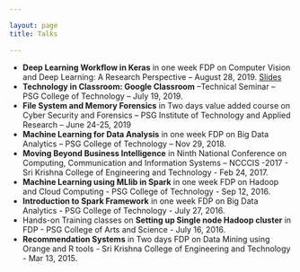 ```yaml
---

layout: page
title: Talks

---
```


- **Deep Learning Workflow in Keras** in one week FDP on Computer Vision and Deep Learning: A Research Perspective – August 28, 2019. [Slides](https://github.com/Ravitha/Ravitha.github.io/blob/master/Guest%20Lectures/Deep%20Learning%20Workflow.pdf)
- **Technology in Classroom: Google Classroom** –Technical Seminar – PSG College of Technology – July 19, 2019.
- **File System and Memory Forensics** in Two days value added course on Cyber Security and Forensics – PSG Institute of Technology and Applied Research – June 24-25, 2019
- **Machine Learning for Data Analysis** in one week FDP on Big Data Analytics – PSG College of Technology – Nov 29, 2018.
- **Moving Beyond Business Intelligence** in Ninth National Conference on Computing, Communication and Information Systems – NCCCIS -2017 - Sri Krishna College of Engineering and Technology - Feb 24, 2017.
- **Machine Learning using MLlib in Spark** in one week FDP on Hadoop and Cloud Computing - PSG College of Technology - Sep 12, 2016.
- **Introduction to Spark Framework** in one week FDP on Big Data Analytics - PSG College of Technology - July 27, 2016.
- Hands-on Training classes on **Setting up Single node Hadoop cluster** in FDP - PSG College of Arts and Science - July 16, 2016.
- **Recommendation Systems** in Two days FDP on Data Mining using Orange and R tools - Sri Krishna College of Engineering and Technology - Mar 13, 2015.

